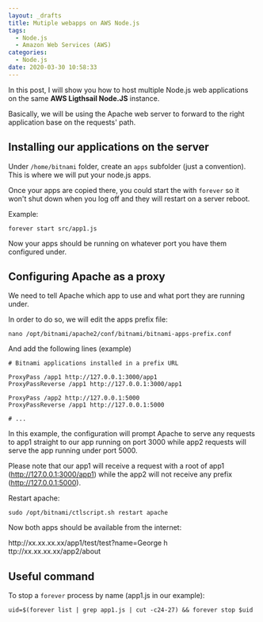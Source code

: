 ```yaml
---
layout: _drafts
title: Mutiple webapps on AWS Node.js
tags:
  - Node.js
  - Amazon Web Services (AWS)
categories:
  - Node.js
date: 2020-03-30 10:58:33
---
```



In this post, I will show you how to host multiple Node.js web applications on the same __AWS Ligthsail Node.JS__ instance.

Basically, we will be using the Apache web server to forward to the right application base on the requests' path.

## Installing our applications on the server

Under ```/home/bitnami``` folder, create an ```apps``` subfolder (just a convention).  This is where we will put your node.js apps.

Once your apps are copied there, you could start the with ```forever``` so it won't shut down when you log off and they will restart on a server reboot.

Example:

``` shell
forever start src/app1.js
```

Now your apps should be running on whatever port you have them configured under.


## Configuring Apache as a proxy

We need to tell Apache which app to use and what port they are running under.

In order to do so, we will edit the apps prefix file:

``` shell
nano /opt/bitnami/apache2/conf/bitnami/bitnami-apps-prefix.conf
```

And add the following lines (example)

``` shell
# Bitnami applications installed in a prefix URL

ProxyPass /app1 http://127.0.0.1:3000/app1
ProxyPassReverse /app1 http://127.0.0.1:3000/app1

ProxyPass /app2 http://127.0.0.1:5000
ProxyPassReverse /app1 http://127.0.0.1:5000

# ...
```

In this example, the configuration will prompt Apache to serve any requests to app1 straight to our app running on port 3000 while app2 requests will serve the app running under port 5000.

Please note that our app1 will receive a request with a root of app1 (http://127.0.0.1:3000/app1) while the app2 will not receive any prefix (http://127.0.0.1:5000).

Restart apache:

``` shell
sudo /opt/bitnami/ctlscript.sh restart apache
```

Now both apps should be available from the internet:

h&#8203;ttp://xx.xx.xx.xx/app1/test/test?name=George
h&#8203;ttp://xx.xx.xx.xx/app2/about

## Useful command

To stop a ```forever``` process by name (app1.js in our example):

``` shell
uid=$(forever list | grep app1.js | cut -c24-27) && forever stop $uid
```

